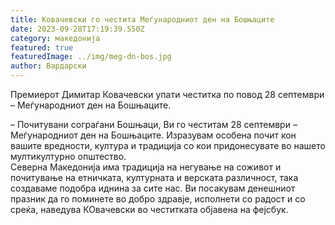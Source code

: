 ```yaml
---
title: Ковачевски го честита Меѓународниот ден на Бошњаците
date: 2023-09-28T17:19:39.550Z
category: македонија
featured: true
featuredImage: ../img/meg-dn-bos.jpg
author: Вардарски
---
```

<!--StartFragment-->

Премиерот Димитар Ковачевски упати честитка по повод 28 септември – Меѓународниот ден на Бошњаците.

– Почитувани сограѓани Бошњаци, Ви го честитам 28 септември – Меѓународниот ден на Бошњаците. Изразувам особена почит кон вашите вредности, култура и традиција со кои придонесувате во нашето мултикултурно општество.\
Северна Македонија има традиција на негување на соживот и почитување на етничката, културната и верската различност, така создаваме подобра иднина за сите нас. Ви посакувам денешниот празник да го поминете во добро здравје, исполнети со радост и со среќа, наведува КОвачевски во честитката објавена на фејсбук.

<!--EndFragment-->